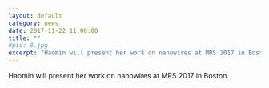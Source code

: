 ```yaml
---
layout: default
category: news
date: 2017-11-22 11:00:00
title: ""
#pic: 8.jpg
excerpt: "Haomin will present her work on nanowires at MRS 2017 in Boston"
---
```

Haomin will present her work on nanowires at MRS 2017 in Boston.

